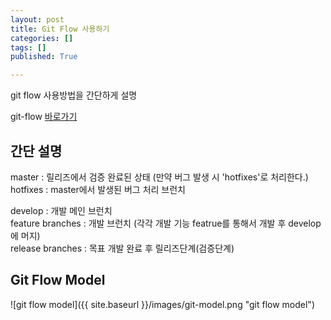 ```yaml
---
layout: post
title: Git Flow 사용하기
categories: []
tags: []
published: True

---
```


git flow 사용방법을 간단하게 설명

git-flow [바로가기](http://danielkummer.github.io/git-flow-cheatsheet/index.ko_KR.html)

## 간단 설명
master : 릴리즈에서 검증 완료된 상태 (만약 버그 발생 시 'hotfixes'로 처리한다.)<br>
hotfixes : master에서 발생된 버그 처리 브런치<br>

develop : 개발 메인 브런치 <br>
feature branches : 개발 브런치 (각각 개발 기능 featrue를 통해서 개발 후 develop에 머지)<br>
release branches : 목표 개발 완료 후 릴리즈단계(검증단계)<br>


## Git Flow Model

![git flow model]({{ site.baseurl }}/images/git-model.png "git flow model")